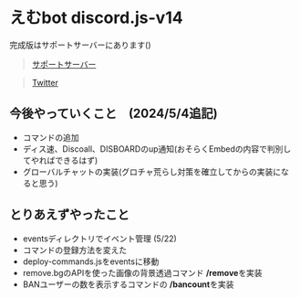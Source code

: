 # えむbot discord.js-v14

完成版はサポートサーバーにあります()

> [サポートサーバー](https://discord.gg/BnmvxuQk)

> [Twitter](https://twitter.com/ryo_001339)

## 今後やっていくこと　(2024/5/4追記)
- コマンドの追加
- ディス速、Discoall、DISBOARDのup通知(おそらくEmbedの内容で判別してやればできるはず)
- グローバルチャットの実装(グロチャ荒らし対策を確立してからの実装になると思う)

## とりあえずやったこと
- eventsディレクトリでイベント管理 (5/22)
- コマンドの登録方法を変えた
- deploy-commands.jsをeventsに移動
- remove.bgのAPIを使った画像の背景透過コマンド **/remove**を実装
- BANユーザーの数を表示するコマンドの **/bancount**を実装
